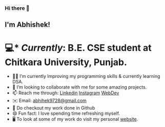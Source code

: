 ### Hi there 👋

## I'm Abhishek!
# 💻* _Currently_: B.E. CSE student at Chitkara University, Punjab.

- 👨‍💻 I’m currently Improving my programming skills & currently learning DSA.
- 👯 I’m looking to collaborate with me for some amazing projects.
- 📫 Reach me through: [Linkedin](https://www.linkedin.com/in/abhiraj-singh-chatrath-880771214/)   [Instagram](https://www.instagram.com/i.abhishekmehta/)   [WebDev](https://weber4u.wixsite.com/halfcoder)
- ✉️ Email: abhihek9728@gmail.com
- 📝 Do checkout my work done in Github
- 😄 Fun fact: I love spending time refreshing myself.
- 🖥️ To look at some of my work do visit my personal [website](https://abhi-cyber.github.io/Portfolio/).
